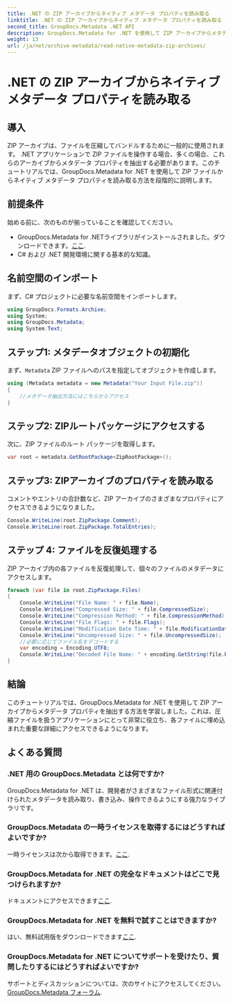 ```yaml
---
title: .NET の ZIP アーカイブからネイティブ メタデータ プロパティを読み取る
linktitle: .NET の ZIP アーカイブからネイティブ メタデータ プロパティを読み取る
second_title: GroupDocs.Metadata .NET API
description: GroupDocs.Metadata for .NET を使用して ZIP アーカイブからメタデータを抽出する方法を学びます。ネイティブ プロパティを読み取るための段階的な手順を確認してください。
weight: 13
url: /ja/net/archive-metadata/read-native-metadata-zip-archives/
---
```


# .NET の ZIP アーカイブからネイティブ メタデータ プロパティを読み取る

## 導入
ZIP アーカイブは、ファイルを圧縮してバンドルするために一般的に使用されます。 .NET アプリケーションで ZIP ファイルを操作する場合、多くの場合、これらのアーカイブからメタデータ プロパティを抽出する必要があります。このチュートリアルでは、GroupDocs.Metadata for .NET を使用して ZIP ファイルからネイティブ メタデータ プロパティを読み取る方法を段階的に説明します。
## 前提条件
始める前に、次のものが揃っていることを確認してください。
- GroupDocs.Metadata for .NETライブラリがインストールされました。ダウンロードできます。[ここ](https://releases.groupdocs.com/metadata/net/).
- C# および .NET 開発環境に関する基本的な知識。

## 名前空間のインポート
まず、C# プロジェクトに必要な名前空間をインポートします。
```csharp
using GroupDocs.Formats.Archive;
using System;
using GroupDocs.Metadata;
using System.Text;
```
## ステップ1: メタデータオブジェクトの初期化
まず、`Metadata` ZIP ファイルへのパスを指定してオブジェクトを作成します。
```csharp
using (Metadata metadata = new Metadata("Your Input File.zip"))
{
    //メタデータ抽出方法にはこちらからアクセス
}
```
## ステップ2: ZIPルートパッケージにアクセスする
次に、ZIP ファイルのルート パッケージを取得します。
```csharp
var root = metadata.GetRootPackage<ZipRootPackage>();
```
## ステップ3: ZIPアーカイブのプロパティを読み取る
コメントやエントリの合計数など、ZIP アーカイブのさまざまなプロパティにアクセスできるようになりました。
```csharp
Console.WriteLine(root.ZipPackage.Comment);
Console.WriteLine(root.ZipPackage.TotalEntries);
```
## ステップ 4: ファイルを反復処理する
ZIP アーカイブ内の各ファイルを反復処理して、個々のファイルのメタデータにアクセスします。
```csharp
foreach (var file in root.ZipPackage.Files)
{
    Console.WriteLine("File Name: " + file.Name);
    Console.WriteLine("Compressed Size: " + file.CompressedSize);
    Console.WriteLine("Compression Method: " + file.CompressionMethod);
    Console.WriteLine("File Flags: " + file.Flags);
    Console.WriteLine("Modification Date Time: " + file.ModificationDateTime);
    Console.WriteLine("Uncompressed Size: " + file.UncompressedSize);
    //必要に応じてファイル名をデコードする
    var encoding = Encoding.UTF8;
    Console.WriteLine("Decoded File Name: " + encoding.GetString(file.RawName));
}
```

## 結論
このチュートリアルでは、GroupDocs.Metadata for .NET を使用して ZIP アーカイブからメタデータ プロパティを抽出する方法を学習しました。これは、圧縮ファイルを扱うアプリケーションにとって非常に役立ち、各ファイルに埋め込まれた重要な詳細にアクセスできるようになります。

## よくある質問
### .NET 用の GroupDocs.Metadata とは何ですか?
GroupDocs.Metadata for .NET は、開発者がさまざまなファイル形式に関連付けられたメタデータを読み取り、書き込み、操作できるようにする強力なライブラリです。
### GroupDocs.Metadata の一時ライセンスを取得するにはどうすればよいですか?
一時ライセンスは次から取得できます。[ここ](https://purchase.groupdocs.com/temporary-license/).
### GroupDocs.Metadata for .NET の完全なドキュメントはどこで見つけられますか?
ドキュメントにアクセスできます[ここ](https://tutorials.groupdocs.com/metadata/net/).
### GroupDocs.Metadata for .NET を無料で試すことはできますか?
はい、無料試用版をダウンロードできます[ここ](https://releases.groupdocs.com/).
### GroupDocs.Metadata for .NET についてサポートを受けたり、質問したりするにはどうすればよいですか?
サポートとディスカッションについては、次のサイトにアクセスしてください。[GroupDocs.Metadata フォーラム](https://forum.groupdocs.com/c/metadata/14).